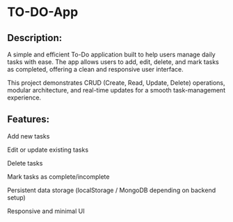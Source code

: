 # TO-DO-App


## Description:

A simple and efficient To-Do application built to help users manage daily tasks with ease. The app allows users to add, edit, delete, and mark tasks as completed, offering a clean and responsive user interface.

This project demonstrates CRUD (Create, Read, Update, Delete) operations, modular architecture, and real-time updates for a smooth task-management experience.



## Features:

Add new tasks

Edit or update existing tasks

Delete tasks

Mark tasks as complete/incomplete

Persistent data storage (localStorage / MongoDB depending on backend setup)

Responsive and minimal UI
